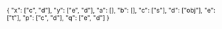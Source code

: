 {
  "x": ["c", "d"],
  "y": ["e", "d"],
  "a": [],
  "b": [],
  "c": ["s"],
  "d": ["obj"],
  "e": ["t"],
  "p": ["c", "d"],
  "q": ["e", "d"]
}
